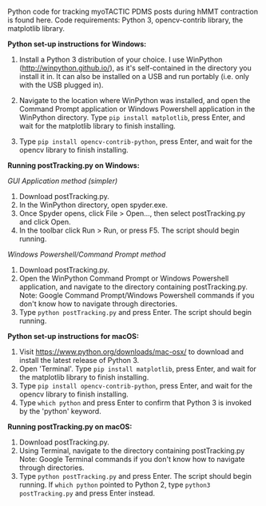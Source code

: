 Python code for tracking myoTACTIC PDMS posts during hMMT contraction is found here. Code requirements: Python 3, opencv-contrib library, the matplotlib library.

**Python set-up instructions for Windows:**

1) Install a Python 3 distribution of your choice. I use WinPython (http://winpython.github.io/), as it's self-contained in the directory you
install it in. It can also be installed on a USB and run portably (i.e. only with the USB plugged in). 

2) Navigate to the location where WinPython was installed, and open the Command Prompt application or Windows Powershell application in 
the WinPython directory. Type `pip install matplotlib`, press Enter, and wait for the matplotlib library to finish installing.

3) Type `pip install opencv-contrib-python`, press Enter, and wait for the opencv library to finish installing.

**Running postTracking.py on Windows:**

*GUI Application method (simpler)*

1) Download postTracking.py. 
2) In the WinPython directory, open spyder.exe. 
3) Once Spyder opens, click File > Open..., then select postTracking.py and click Open.
4) In the toolbar click Run > Run, or press F5. The script should begin running.

*Windows Powershell/Command Prompt method*

1) Download postTracking.py. 
2) Open the WinPython Command Prompt or Windows Powershell application, and navigate to the directory containing postTracking.py. 
    Note: Google Command Prompt/Windows Powershell commands if you don't know how to navigate through directories.
3) Type `python postTracking.py` and press Enter. The script should begin running. 

**Python set-up instructions for macOS:**

1) Visit https://www.python.org/downloads/mac-osx/ to download and install the latest release of Python 3.
2) Open 'Terminal'. Type `pip install matplotlib`, press Enter, and wait for the matplotlib library to finish installing.
3) Type `pip install opencv-contrib-python`, press Enter, and wait for the opencv library to finish installing.
4) Type `which python` and press Enter to confirm that Python 3 is invoked by the 'python' keyword.

**Running postTracking.py on macOS:**

1) Download postTracking.py.
2) Using Terminal, navigate to the directory containing postTracking.py
    Note: Google Terminal commands if you don't know how to navigate through directories.
3) Type `python postTracking.py` and press Enter. The script should begin running. If `which python` pointed to Python 2, type 
`python3 postTracking.py` and press Enter instead.

